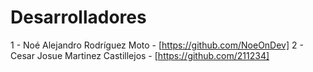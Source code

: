 # Desarrolladores

1 - Noé Alejandro Rodríguez Moto - [https://github.com/NoeOnDev]
2 - Cesar Josue Martinez Castillejos - [https://github.com/211234]
